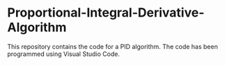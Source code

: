 # Proportional-Integral-Derivative-Algorithm

This repository contains the code for a PID algorithm.
The code has been programmed using Visual Studio Code.
